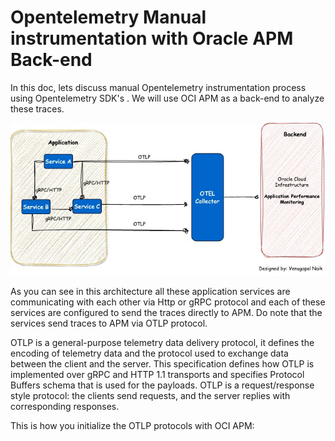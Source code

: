 # Opentelemetry Manual instrumentation with Oracle APM Back-end

In this doc, lets discuss manual Opentelemetry instrumentation process using Opentelemetry SDK's . 
We will use OCI APM as a back-end to analyze these traces.

![Architecture](./assets/images/otel-manual-inst.jpg)

As you can see in this architecture all these application services are communicating with each other via Http or gRPC protocol and each of these services are configured to send the traces directly to APM. Do note that the services send traces to APM via OTLP protocol.

OTLP is a general-purpose telemetry data delivery protocol, it defines the encoding of telemetry data and the protocol used to exchange data between the client and the server.
This specification defines how OTLP is implemented over gRPC and HTTP 1.1 transports and specifies Protocol Buffers schema that is used for the payloads.
OTLP is a request/response style protocol: the clients send requests, and the server replies with corresponding responses.

This is how you initialize the OTLP protocols with OCI APM:

